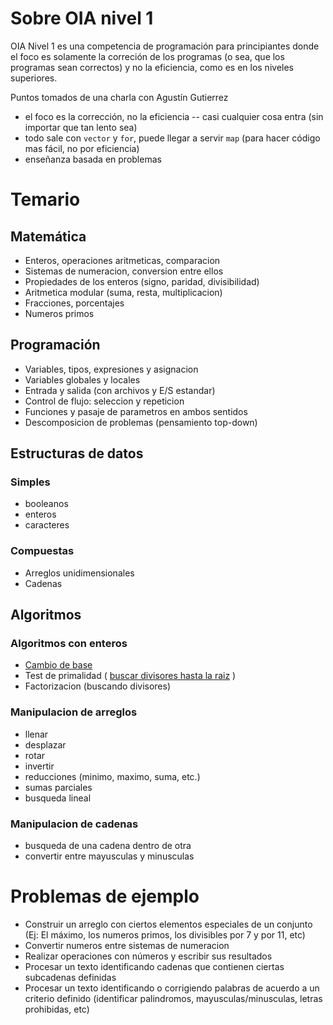 
# Sobre OIA nivel 1

OIA Nivel 1 es una competencia de programación para principiantes donde el foco
es solamente la correción de los programas (o sea, que los programas sean
correctos) y no la eficiencia, como es en los niveles superiores.

Puntos tomados de una charla con Agustín Gutierrez

- el foco es la corrección, no la eficiencia -- casi cualquier cosa entra (sin
  importar que tan lento sea)
- todo sale con `vector` y `for`, puede llegar a servir `map` (para hacer código
  mas fácil, no por eficiencia)
- enseñanza basada en problemas

# Temario

## Matemática

- Enteros, operaciones aritmeticas, comparacion
- Sistemas de numeracion, conversion entre ellos
- Propiedades de los enteros (signo, paridad, divisibilidad)
- Aritmetica modular (suma, resta, multiplicacion)
- Fracciones, porcentajes
- Numeros primos

## Programación

- Variables, tipos, expresiones y asignacion
- Variables globales y locales
- Entrada y salida (con archivos y E/S estandar)
- Control de flujo: seleccion y repeticion
- Funciones y pasaje de parametros en ambos sentidos
- Descomposicion de problemas (pensamiento top-down)

## Estructuras de datos

### Simples

- booleanos
- enteros
- caracteres

### Compuestas

- Arreglos unidimensionales
- Cadenas

## Algoritmos

### Algoritmos con enteros

- [Cambio de base]( cambio-de-base )
- Test de primalidad ( [buscar divisores hasta la raiz](primalidad-sqrt) )
- Factorizacion (buscando divisores)

### Manipulacion de arreglos

- llenar
- desplazar
- rotar
- invertir
- reducciones (minimo, maximo, suma, etc.)
- sumas parciales
- busqueda lineal

### Manipulacion de cadenas

- busqueda de una cadena dentro de otra
- convertir entre mayusculas y minusculas

# Problemas de ejemplo

- Construir un arreglo con ciertos elementos especiales de un conjunto (Ej: El
  máximo, los numeros primos, los divisibles por 7 y por 11, etc)
- Convertir numeros entre sistemas de numeracion
- Realizar operaciones con números y escribir sus resultados
- Procesar un texto identificando cadenas que contienen ciertas subcadenas
  definidas
- Procesar un texto identificando o corrigiendo palabras de acuerdo a un
  criterio definido (identificar palindromos, mayusculas/minusculas, letras
  prohibidas, etc)
